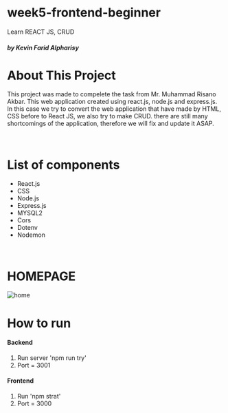 # week5-frontend-beginner
Learn REACT JS, CRUD
 <h5> by Kevin Farid Alpharisy </h5>

# About This Project 
<p> This project was made to compelete the task from Mr. Muhammad Risano Akbar.
This web application created using react.js, node.js and express.js. In this case we try to convert the web application that have made by HTML, CSS before to React JS, we also try to make CRUD. there are still many shortcomings of the application, therefore we will fix and update it ASAP.
</p> 

<br>

# List of components
<ul>
  <li> React.js </li>
  <li> CSS </li>
  <li> Node.js  </li>
  <li> Express.js  </li>
  <li> MYSQL2  </li>
  <li> Cors  </li>
  <li> Dotenv  </li>
  <li> Nodemon  </li>
</ul>

<br>

# HOMEPAGE
![home](https://user-images.githubusercontent.com/74039235/115293145-2b0c1f80-a181-11eb-96f7-dab557c92c18.jpg)

# How to run
<h4> Backend </h4>
<ol>
  <li> Run server 'npm run try'  </li>
  <li> Port = 3001  </li> 
</ol>

<h4> Frontend </h4>
<ol>
  <li> Run 'npm strat'  </li>
  <li> Port = 3000  </li> 
</ol>

